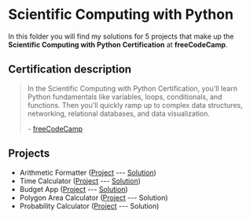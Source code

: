 # Scientific Computing with Python

In this folder you will find my solutions for 5 projects that make up the **Scientific Computing with Python Certification** at **freeCodeCamp**.

## Certification description

> In the Scientific Computing with Python Certification, you'll learn Python fundamentals like variables, loops, conditionals, and functions. Then you'll quickly ramp up to complex data structures, networking, relational databases, and data visualization.
>
> \- [freeCodeCamp](https://www.freecodecamp.org/learn/scientific-computing-with-python)

## Projects

- Arithmetic Formatter ([Project](https://www.freecodecamp.org/learn/scientific-computing-with-python/scientific-computing-with-python-projects/arithmetic-formatter) --- [Solution](https://github.com/patricia-ternes/freeCodeCamp-projects/tree/main/ScientificComputingPython/ArithmeticFormatter/arithmetic_arranger.py))
- Time Calculator ([Project](https://www.freecodecamp.org/learn/scientific-computing-with-python/scientific-computing-with-python-projects/time-calculator) --- [Solution](https://github.com/patricia-ternes/freeCodeCamp-projects/blob/main/ScientificComputingPython/TimeCalculator/time_calculator.py))
- Budget App ([Project](https://www.freecodecamp.org/learn/scientific-computing-with-python/scientific-computing-with-python-projects/budget-app) --- [Solution](https://github.com/patricia-ternes/freeCodeCamp-projects/blob/main/ScientificComputingPython/BudgetApp/budget.py))
- Polygon Area Calculator ([Project](https://www.freecodecamp.org/learn/scientific-computing-with-python/scientific-computing-with-python-projects/polygon-area-calculator) --- Solution)
- Probability Calculator ([Project](https://www.freecodecamp.org/learn/scientific-computing-with-python/scientific-computing-with-python-projects/probability-calculator) --- Solution)
